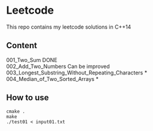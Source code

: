 # Leetcode

This repo contains my leetcode solutions in C++14

## Content
001_Two_Sum                                             DONE  
002_Add_Two_Numbers                                     Can be improved  
003_Longest_Substring_Without_Repeating_Characters      *  
004_Median_of_Two_Sorted_Arrays                         *  





## How to use

```cmake .```  
```make```  
```./test01 < input01.txt```  
